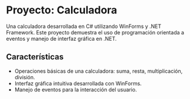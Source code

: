 # Proyecto: Calculadora

Una calculadora desarrollada en C# utilizando WinForms y .NET Framework. Este proyecto demuestra el uso de programación orientada a eventos y manejo de interfaz gráfica en .NET.

## Características

- Operaciones básicas de una calculadora: suma, resta, multiplicación, división.
- Interfaz gráfica intuitiva desarrollada con WinForms.
- Manejo de eventos para la interacción del usuario.


